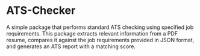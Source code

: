 # ATS-Checker
A simple package that performs standard ATS checking using specified job requirements. This package extracts relevant information from a PDF resume, compares it against the job requirements provided in JSON format, and generates an ATS report with a matching score.
